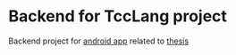# Backend for TccLang project

Backend project for [android app](https://github.com/viniciustozzi/tcc_lang) related to [thesis](https://github.com/viniciustozzi/tcc-monografia)

